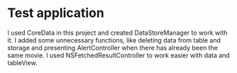 #  Test application
I used CoreData in this project and created DataStoreManager to work with it.
I added some unnecessary functions, like deleting data from table and storage and presenting AlertController when there has already been the same movie.
I used NSFetchedResultController to work easier with data and tableView.
